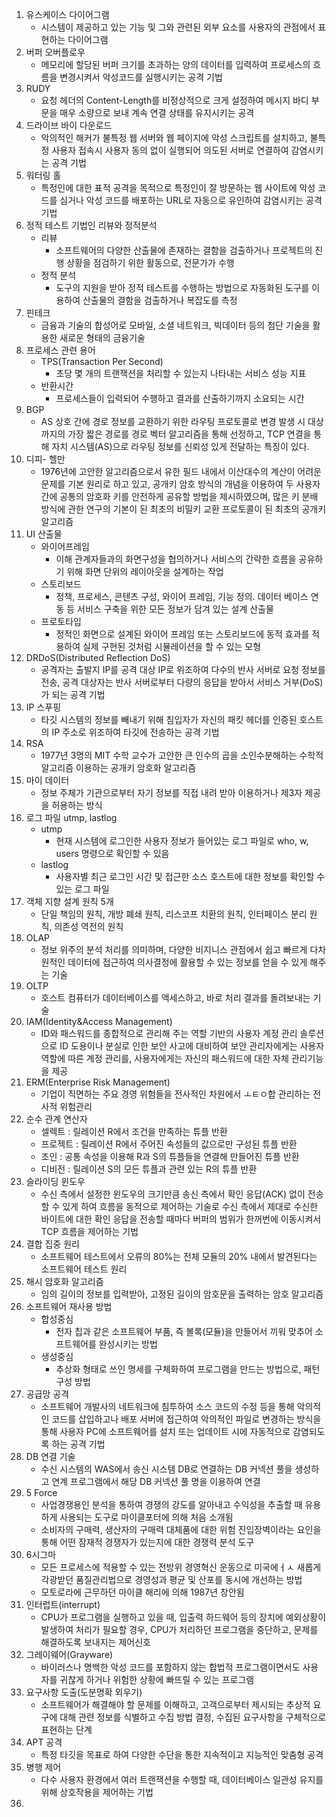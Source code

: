 1. 유스케이스 다이어그램
	- 시스템이 제공하고 있는 기능 및 그와 관련된 외부 요소를 사용자의 관점에서 표현하는 다이어그램
2. 버퍼 오버플로우 
	- 메모리에 할당된 버퍼 크기를 초과하는 양의 데이터를 입력하여 프로세스의 흐름을 변경시켜서 악성코드를 실행시키는 공격 기법
3. RUDY
	- 요청 헤더의 Content-Length를 비정상적으로 크게 설정하여 메시지 바디 부문을 매우 소량으로 보내 계속 연결 상태를 유지시키는 공격
4. 드라이브 바이 다운로드
	- 악의적인 해커가 불특정 웹 서버와 웹 페이지에 악성 스크립트를 설치하고, 불특정 사용자 접속시 사용자 동의 없이 실행되어 의도된 서버로 연결하여 감염시키는 공격 기법
5. 워터링 홀
	- 특정인에 대한 표적 공격을 목적으로 특정인이 잘 방문하는 웹 사이트에 악성 코드를 심거나 악성 코드를 배포하는 URL로 자동으로 유인하여 감염시키는 공격 기법
6. 정적 테스트 기법인 리뷰와 정적분석
	- 리뷰
		- 소프트웨어의 다양한 산출물에 존재하는 결함을 검출하거나 프로젝트의 진행 상황을 점검하기 위한 활동으로, 전문가가 수행
	- 정적 분석
		- 도구의 지원을 받아 정적 테스트를 수행하는 방법으로 자동화된 도구를 이용하여 산출물의 결함을 검출하거나 복잡도를 측정
7. 핀테크
	- 금융과 기술의 합성어로 모바일, 소셜 네트워크, 빅데이터 등의 첨단 기술을 활용한 새로운 형태의 금융기술
8. 프로세스 관련 용어
	- TPS(Transaction Per Second)
		- 초당 몇 개의 트랜잭션을 처리할 수 있는지 나타내는 서비스 성능 지표
	- 반환시간 
		- 프로세스들이 입력되어 수행하고 결과를 산출하기까지 소요되는 시간
9. BGP
	- AS 상호 간에 경로 정보를 교환하기 위한 라우팅 프로토콜로 변경 발생 시 대상까지의 가장 짧은 경로를 경로 벡터 알고리즘을 통해 선정하고, TCP 연결을 통해 자치 시스템(AS)으로 라우팅 정보를 신뢰성 있게 전달하는 특징이 있다.
10. 디피- 헬만
	- 1976년에 고안한 알고리즘으로서 유한 필드 내에서 이산대수의 계산이 어려운 문제를 기본 원리로 하고 있고, 공개키 암호 방식의 개념을 이용하여 두 사용자 간에 공통의 암호화 키를 안전하게 공유할 방법을 제시하였으며, 많은 키 분배 방식에 관한 연구의 기본이 된 최초의 비밀키 교환 프로토콜이 된 최초의 공개키 알고리즘
11. UI 산출물
	- 와이어프레임
		- 이해 관계자들과의 화면구성을 협의하거나 서비스의 간략한 흐름을 공유하기 위해 화면 단위의 레이아웃을 설계하는 작업
	- 스토리보드
		- 정책, 프로세스, 콘텐츠 구성, 와이어 프레임, 기능 정의. 데이터 베이스 연동 등 서비스 구축을 위한 모든 정보가 담겨 있는 설계 산출물
	- 프로토타입
		- 정적인 화면으로 설계된 와이어 프레임 또는 스토리보드에 동적 효과를 적용하여 실제 구현된 것처럼 시뮬레이션을 할 수 있는 모형
12. DRDoS(Distributed Reflection DoS)
	- 공격자는 출발지 IP를 공격 대상 IP로 위조하여 다수의 반사 서버로 요청 정보를 전송, 공격 대상자는 반사 서버로부터 다량의 응답을 받아서 서비스 거부(DoS)가 되는 공격 기법
13. IP 스푸핑
	- 타깃 시스템의 정보를 빼내기 위해 침입자가 자신의 패킷 헤더를 인증된 호스트의 IP 주소로 위조하여 타깃에 전송하는 공격 기법
14. RSA
	- 1977년 3명의 MIT 수학 교수가 고안한 큰 인수의 곱을 소인수분해하는 수학적 알고리즘 이용하는 공개키 암호화 알고리즘
15. 마이 데이터
	- 정보 주체가 기관으로부터 자기 정보를 직접 내려 받아 이용하거나 제3자 제공을 허용하는 방식
16. 로그 파일 utmp, lastlog
	- utmp
		- 현재 시스템에 로그인한 사용자 정보가 들어있는 로그 파일로 who, w, users 명령으로 확인할 수 있음
	- lastlog
		- 사용자별 최근 로그인 시간 및 접근한 소스 호스트에 대한 정보를 확인할 수 있는 로그 파일
17. 객체 지향 설계 원칙 5개
	- 단일 책임의 원칙, 개방 폐쇄 원칙, 리스코프 치환의 원칙, 인터페이스 분리 원칙, 의존성 역전의 원칙
18. OLAP
	- 정보 위주의 분석 처리를 의미하며, 다양한 비지니스 관점에서 쉽고 빠르게 다차원적인 데이터에 접근하여 의사결정에 활용할 수 있는 정보를 얻을 수 있게 해주는 기술
19. OLTP
	- 호스트 컴퓨터가 데이터베이스를 액세스하고, 바로 처리 결과를 돌려보내는 기술
20. IAM(Identity&Access Management)
	 - ID와 패스워드를 종합적으로 관리해 주는 역할 기반의 사용자 계정 관리 솔루션으로 ID 도용이나 분실로 인한 보안 사고에 대비하여 보안 관리자에게는 사용자 역할에 따른 계정 관리를, 사용자에게는 자신의 패스워드에 대한 자체 관리기능을 제공
21. ERM(Enterprise Risk Management)
	- 기업이 직면하는 주요 경영 위험들을 전사적인 차원에서 ㅗㅌㅇ합 관리하는 전사적 위험관리
22. 순수 관계 연산자
	- 셀렉트  : 릴레이션 R에서 조건을 만족하는 튜플 반환
	- 프로젝트 : 릴레이션 R에서 주어진 속성들의 값으로만 구성된 튜플 반환
	- 조인 : 공통 속성을 이용해 R과 S의 튜플들을 연결해 만들어진 튜플 반환
	- 디비전 : 릴레이션 S의 모든 튜플과 관련 있는 R의 튜플 반환
23. 슬라이딩 윈도우
	- 수신 측에서 설정한 윈도우의 크기만큼 송신 측에서 확인 응답(ACK) 없이 전송할 수 있게 하여 흐름을 동적으로 제어하는 기술로 수신 측에서 제대로 수신한 바이트에 대한 확인 응답을 전송할 때마다 버퍼의 범위가 한꺼번에 이동시켜서 TCP 흐름을 제어하는 기법
24. 결합 집중 원리
	- 소프트웨어 테스트에서 오류의 80%는 전체 모듈의 20% 내에서 발견된다는 소프트웨어 테스트 원리
25. 해시 암호화 알고리즘
	- 임의 길이의 정보를 입력받아, 고정된 길이의 암호문을 출력하는 암호 알고리즘
26. 소프트웨어 재사용 방법
	- 합성중심 
		- 전자 칩과 같은 소프트웨어 부품, 즉 볼록(모듈)을 만들어서 끼워 맞추어 소프트웨어를 완성시키는 방법
	- 생성중심
		- 추상화 형태로 쓰인 명세를 구체화하여 프로그램을 만드는 방법으로, 패턴 구성 방법
27. 공급망 공격
	- 소프트웨어 개발사의 네트워크에 침투하여 소스 코드의 수정 등을 통해 악의적인 코드를 삽입하고나 배포 서버에 접근하여 악의적인 파일로 변경하는 방식을 통해 사용자 PC에 소프트웨어를 설치 또는 업데이트 시에 자동적으로 감염되도록 하는 공격 기법
28. DB 연결 기술
	- 수신 시스템의 WAS에서 송신 시스템 DB로 연결하는 DB 커넥션 풀을 생성하고 연계 프로그램에서 해당 DB 커넥션 풀 명을 이용하여 연결
29. 5 Force
	- 사업경쟁용인 분석을 통하여 경쟁의 강도를 알아내고 수익성을 추출할 때 유용하게 사용되는 도구로 마이클포터에 의해 처음 소개됨
	- 소비자의 구매력, 생산자의 구매력 대체품에 대한 위험 진입장벽이라는 요인을 통해 어떤 잠재적 경쟁자가 있는지에 대한 경쟁력 분석 도구
30. 6시그마
	- 모든 프로세스에 적용할 수 있는 전방위 경영혁신 운동으로 미국에ㅓㅅ 새롭게 각광받던 품질관리법으로 경영성과 평균 및 산포를 동시에 개선하는 방법
	- 모토로라에 근무하던 마이클 해리에 의해 1987년 창안됨
31. 인터럽트(interrupt)
	- CPU가 프로그램을 실행하고 있을 때, 입출력 하드웨어 등의 장치에 예외상황이 발생하여 처리가 필요할 경우, CPU가 처리하던 프로그램을 중단하고, 문제를 해결하도록 보내지는 제어신호
32. 그레이웨어(Grayware)
	- 바이러스나 명백한 악성 코드를 포함하지 않는 합법적 프로그램이면서도 사용자를 귀찮게 하거나 위험한 상황에 빠뜨릴 수 있는 프로그램
33. 요구사항 도출(도분명확 외우기)
	- 소프트웨어가 해결해야 할 문제를 이해하고, 고객으로부터 제시되는 추상적 요구에 대해 관련 정보를 식별하고 수집 방법 결정, 수집된 요구사항을 구체적으로 표현하는 단계
34. APT 공격
	- 특정 타깃을 목표로 하여 다양한 수단을 통한 지속적이고 지능적인 맞춤형 공격
35. 병행 제어
	- 다수 사용자 환경에서 여러 트랜잭션을 수행할 때, 데이터베이스 일관성 유지를 위해 상호작용을 제어하는 기법
36. 

